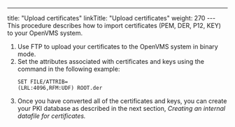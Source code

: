 ---
title: "Upload certificates"
linkTitle: "Upload certificates"
weight: 270
--- This procedure describes how to import certificates (PEM, DER, P12, KEY) to your OpenVMS system.

1. Use FTP to upload your certificates to the OpenVMS system in binary mode.
1. Set the attributes associated with certificates and keys using the command in the following example:  
    ```
    SET FILE/ATTRIB=
    (LRL:4096,RFM:UDF) ROOT.der
    ```
1. Once you have converted all of the certificates and keys, you can create your PKI database as described in the next section, *Creating an internal datafile for certificates.*
